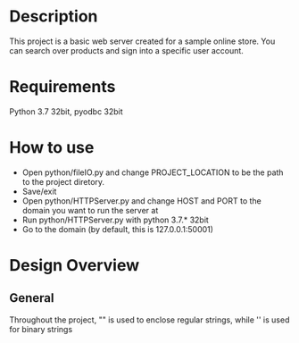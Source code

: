 # Description
This project is a basic web server created for a sample online store. You can search over products and sign into a specific user account.

# Requirements
Python 3.7 32bit, pyodbc 32bit

# How to use
* Open python/fileIO.py and change PROJECT_LOCATION to be the path to the project diretory.
* Save/exit
* Open python/HTTPServer.py and change HOST and PORT to the domain you want to run the server at
* Run python/HTTPServer.py with python 3.7.* 32bit
* Go to the domain (by default, this is 127.0.0.1:50001)

# Design Overview
## General
Throughout the project, "" is used to enclose regular strings, while '' is used for binary strings
